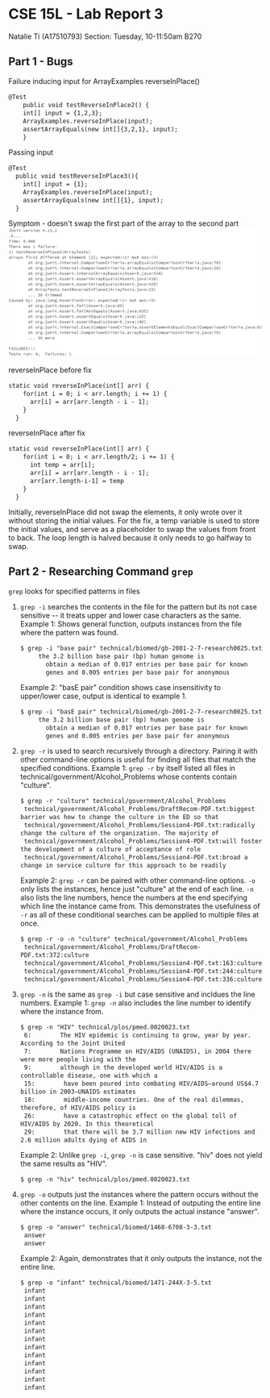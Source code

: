 # CSE 15L - Lab Report 3
Natalie Ti (A17510793)
Section: Tuesday, 10-11:50am B270


## Part 1 - Bugs 

Failure inducing input for ArrayExamples reverseInPlace()
```
@Test 
	public void testReverseInPlace2() {
    int[] input = {1,2,3};
    ArrayExamples.reverseInPlace(input);
    assertArrayEquals(new int[]{3,2,1}, input);
	}
```

Passing input
```
@Test
  public void testReverseInPlace3(){
    int[] input = {1};
    ArrayExamples.reverseInPlace(input);
    assertArrayEquals(new int[]{1}, input);
  }
```

Symptom - doesn't swap the first part of the array to the second part 
![i1](cse15l-lab3-image1.png)

reverseInPlace before fix
```
static void reverseInPlace(int[] arr) {
    for(int i = 0; i < arr.length; i += 1) {
      arr[i] = arr[arr.length - i - 1];
    }
  }
```

reverseInPlace after fix 
```
static void reverseInPlace(int[] arr) {
    for(int i = 0; i < arr.length/2; i += 1) {
      int temp = arr[i];
      arr[i] = arr[arr.length - i - 1];
      arr[arr.length-i-1] = temp
    }
  }
```

Initially, reverseInPlace did not swap the elements, it only wrote over it without storing the initial values. For the fix, a temp variable is used to store the initial values, and serve as a placeholder to swap the values from front to back. The loop length is halved because it only needs to go halfway to swap.

## Part 2 - Researching Command `grep` 
`grep` looks for specified patterns in files 
1. `grep -i` searches the contents in the file for the pattern but its not case sensitive -- it treats upper and lower case characters as the same.
   Example 1: Shows general function, outputs instances from the file where the pattern was found.
   ```
   $ grep -i "base pair" technical/biomed/gb-2001-2-7-research0025.txt
        the 3.2 billion base pair (bp) human genome is
          obtain a median of 0.017 entries per base pair for known
          genes and 0.005 entries per base pair for anonymous
   ```
   Example 2: "basE pair" condition shows case insensitivity to upper/lower case, output is identical to example 1.
   ```
   $ grep -i "basE pair" technical/biomed/gb-2001-2-7-research0025.txt
        the 3.2 billion base pair (bp) human genome is
          obtain a median of 0.017 entries per base pair for known
          genes and 0.005 entries per base pair for anonymous
   ```
2. `grep -r` is used to search recursively through a directory. Pairing it with other command-line options is useful for finding all files that match the specified conditions.
   Example 1: `grep -r` by itself listed all files in technical/government/Alcohol_Problems whose contents contain "culture".
   ```
   $ grep -r "culture" technical/government/Alcohol_Problems
    technical/government/Alcohol_Problems/DraftRecom-PDF.txt:biggest barrier was how to change the culture in the ED so that
    technical/government/Alcohol_Problems/Session4-PDF.txt:radically change the culture of the organization. The majority of
    technical/government/Alcohol_Problems/Session4-PDF.txt:will foster the development of a culture of acceptance of role
    technical/government/Alcohol_Problems/Session4-PDF.txt:broad a change in service culture for this approach to be readily
   ```
   Example 2: `grep -r` can be paired with other command-line options. `-o` only lists the instances, hence just "culture" at the end of each line. `-n` also lists the line numbers, hence the numbers at the end specifying which line the instance came from. This demonstrates the usefulness of `-r` as all of these conditional searches can be applied to multiple files at once. 
   ```
   $ grep -r -o -n "culture" technical/government/Alcohol_Problems
    technical/government/Alcohol_Problems/DraftRecom-PDF.txt:372:culture
    technical/government/Alcohol_Problems/Session4-PDF.txt:163:culture
    technical/government/Alcohol_Problems/Session4-PDF.txt:244:culture
    technical/government/Alcohol_Problems/Session4-PDF.txt:336:culture
   ```
3. `grep -n` is the same as `grep -i` but case sensitive and incldues the line numbers.
   Example 1: `grep -n` also includes the line number to identify where the instance from. 
   ```
   $ grep -n "HIV" technical/plos/pmed.0020023.txt
    6:        The HIV epidemic is continuing to grow, year by year. According to the Joint United
    7:        Nations Programme on HIV/AIDS (UNAIDS), in 2004 there were more people living with the
    9:        although in the developed world HIV/AIDS is a controllable disease, one with which a       
    15:        have been poured into combating HIV/AIDS—around US$4.7 billion in 2003—UNAIDS estimates   
    18:        middle-income countries. One of the real dilemmas, therefore, of HIV/AIDS policy is       
    26:        have a catastrophic effect on the global toll of HIV/AIDS by 2020. In this theoretical    
    29:        that there will be 3.7 million new HIV infections and 2.6 million adults dying of AIDS in 
   ```
   Example 2: Unlike `grep -i`, `grep -n` is case sensitive. "hiv" does not yield the same results as "HIV". 
   ```
   $ grep -n "hiv" technical/plos/pmed.0020023.txt
   ```
4. `grep -o` outputs just the instances where the pattern occurs without the other contents on the line.
   Example 1: Instead of outputing the entire line where the instance occurs, it only outputs the actual instance "answer". 
   ```
   $ grep -o "answer" technical/biomed/1468-6708-3-3.txt
    answer
    answer
   ```
   Example 2: Again, demonstrates that it only outputs the instance, not the entire line. 
   ```
   $ grep -o "infant" technical/biomed/1471-244X-3-5.txt
    infant
    infant
    infant
    infant
    infant
    infant
    infant
    infant
    infant
    infant
    infant
    infant
    infant
   ```

